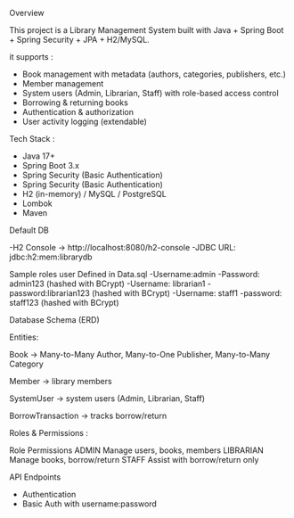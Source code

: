 Overview 

This project is a Library Management System built with Java + Spring Boot + Spring Security + JPA + H2/MySQL.


it supports :
- Book management with metadata (authors, categories, publishers, etc.)
- Member management
- System users (Admin, Librarian, Staff) with role-based access control
- Borrowing & returning books
- Authentication & authorization
- User activity logging (extendable)

Tech Stack :
- Java 17+
- Spring Boot 3.x
- Spring Security (Basic Authentication)
- Spring Security (Basic Authentication)
- H2 (in-memory) / MySQL / PostgreSQL
- Lombok
- Maven


Default DB

-H2 Console → http://localhost:8080/h2-console
-JDBC URL: jdbc:h2:mem:librarydb 


Sample roles user 
Defined in Data.sql
-Username:admin
-Password: admin123 (hashed with BCrypt)
-Username: librarian1
-password:librarian123 (hashed with BCrypt)
-Username: staff1
-password: staff123 (hashed with BCrypt)

Database Schema (ERD)

Entities:

Book → Many-to-Many Author, Many-to-One Publisher, Many-to-Many Category

Member → library members

SystemUser → system users (Admin, Librarian, Staff)

BorrowTransaction → tracks borrow/return

Roles & Permissions :


Role	       Permissions
ADMIN	       Manage users, books, members
LIBRARIAN  	Manage books, borrow/return
STAFF     	Assist with borrow/return only


API Endpoints
- Authentication
- Basic Auth with username:password

